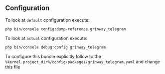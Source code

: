 Configuration
------
To look at `default` configuration execute:

```console
php bin/console config:dump-reference grinway_telegram
```

To look at `actual` configuration execute:

```console
php bin/console debug:config grinway_telegram
```

To configure this bundle explicitly follow to the
`%kernel.project_dir%/config/packages/grinway_telegram.yaml`
and change this file

